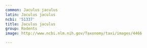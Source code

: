```yaml
---
common: Jaculus jaculus
latin: Jaculus jaculus
ncbi: '51337'
title: Jaculus jaculus
group: Rodents
image: http://www.ncbi.nlm.nih.gov/Taxonomy/taxi/images/4466

---
```

